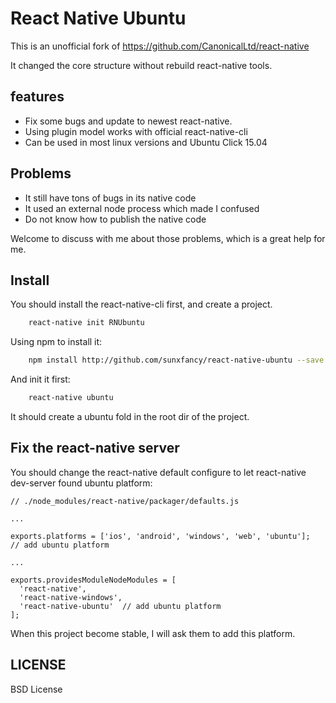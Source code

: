 React Native Ubuntu
=======================


This is an unofficial fork of <https://github.com/CanonicalLtd/react-native>

It changed the core structure without rebuild react-native tools.


## features

- Fix some bugs and update to newest react-native.
- Using plugin model works with official react-native-cli
- Can be used in most linux versions and Ubuntu Click 15.04

## Problems

- It still have tons of bugs in its native code
- It used an external node process which made I confused
- Do not know how to publish the native code

Welcome to discuss with me about those problems, which is a great help for me.

## Install

You should install the react-native-cli first, and create a project.

```sh
	react-native init RNUbuntu
```

Using npm to install it:

```sh
	npm install http://github.com/sunxfancy/react-native-ubuntu --save
```

And init it first:

```sh
	react-native ubuntu
```

It should create a ubuntu fold in the root dir of the project.

## Fix the react-native server

You should change the react-native default configure to let react-native dev-server found ubuntu platform:

```
// ./node_modules/react-native/packager/defaults.js

...

exports.platforms = ['ios', 'android', 'windows', 'web', 'ubuntu'];  // add ubuntu platform

...

exports.providesModuleNodeModules = [
  'react-native',
  'react-native-windows',
  'react-native-ubuntu'  // add ubuntu platform
];

```

When this project become stable, I will ask them to add this platform. 


## LICENSE

BSD License